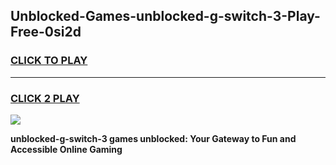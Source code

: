 
## Unblocked-Games-unblocked-g-switch-3-Play-Free-0si2d
<h3>
<a href="https://premium76.site?title=unblocked-g-switch-3&ref=23A">CLICK TO PLAY</a></h3>
<hr>

<h3>
<a href="https://premium76.site?title=unblocked-g-switch-3&ref=23A">CLICK 2 PLAY</a>
  
</h3>

<a href="https://premium76.site?title=unblocked-g-switch-3&ref=23A"><img src="https://clearcache.store/games.png"></a>


**unblocked-g-switch-3 games unblocked: Your Gateway to Fun and Accessible Online Gaming**
